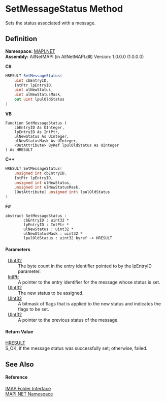 # SetMessageStatus Method


Sets the status associated with a message.



## Definition
**Namespace:** <a href="5bef4637-66f8-16d4-e5f4-4d0da57a1538.md">MAPI.NET</a>  
**Assembly:** AllNetMAPI (in AllNetMAPI.dll) Version: 1.0.0.0 (1.0.0.0)

**C#**
``` C#
HRESULT SetMessageStatus(
	uint cbEntryID,
	IntPtr lpEntryID,
	uint ulNewStatus,
	uint ulNewStatusMask,
	out uint lpulOldStatus
)
```
**VB**
``` VB
Function SetMessageStatus ( 
	cbEntryID As UInteger,
	lpEntryID As IntPtr,
	ulNewStatus As UInteger,
	ulNewStatusMask As UInteger,
	<OutAttribute> ByRef lpulOldStatus As UInteger
) As HRESULT
```
**C++**
``` C++
HRESULT SetMessageStatus(
	unsigned int cbEntryID, 
	IntPtr lpEntryID, 
	unsigned int ulNewStatus, 
	unsigned int ulNewStatusMask, 
	[OutAttribute] unsigned int% lpulOldStatus
)
```
**F#**
``` F#
abstract SetMessageStatus : 
        cbEntryID : uint32 * 
        lpEntryID : IntPtr * 
        ulNewStatus : uint32 * 
        ulNewStatusMask : uint32 * 
        lpulOldStatus : uint32 byref -> HRESULT 
```



#### Parameters
<dl><dt>  <a href="https://learn.microsoft.com/dotnet/api/system.uint32" target="_blank" rel="noopener noreferrer">UInt32</a></dt><dd>The byte count in the entry identifier pointed to by the lpEntryID parameter.</dd><dt>  <a href="https://learn.microsoft.com/dotnet/api/system.intptr" target="_blank" rel="noopener noreferrer">IntPtr</a></dt><dd>A pointer to the entry identifier for the message whose status is set.</dd><dt>  <a href="https://learn.microsoft.com/dotnet/api/system.uint32" target="_blank" rel="noopener noreferrer">UInt32</a></dt><dd>The new status to be assigned.</dd><dt>  <a href="https://learn.microsoft.com/dotnet/api/system.uint32" target="_blank" rel="noopener noreferrer">UInt32</a></dt><dd>A bitmask of flags that is applied to the new status and indicates the flags to be set.</dd><dt>  <a href="https://learn.microsoft.com/dotnet/api/system.uint32" target="_blank" rel="noopener noreferrer">UInt32</a></dt><dd>A pointer to the previous status of the message.</dd></dl>

#### Return Value
<a href="50596607-a328-ef10-6ea9-0448fbb7d197.md">HRESULT</a>  
S_OK, if the message status was successfully set; otherwise, failed.

## See Also


#### Reference
<a href="a5eb5918-6571-0710-67c7-a210d1ad706f.md">IMAPIFolder Interface</a>  
<a href="5bef4637-66f8-16d4-e5f4-4d0da57a1538.md">MAPI.NET Namespace</a>  
